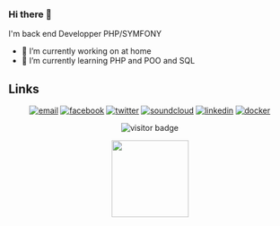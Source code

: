 ### Hi there 👋

I'm back end Developper PHP/SYMFONY

- 🔭 I’m currently working on at home
- 🌱 I’m currently learning PHP and POO and SQL

## Links

<p align="center">
  <a href="mailto:gwendal.bescont@gmail.com"><img src="https://img.icons8.com/color/96/000000/gmail.png" alt="email"/></a>
  <a href="https://www.facebook.com/bescontgwendal"><img src="https://img.icons8.com/color/96/000000/facebook.png" alt="facebook"/></a>
  <a href="https://twitter.com/BescontG"><img src="https://img.icons8.com/color/96/000000/twitter-squared.png" alt="twitter"/></a>
  <a href="https://soundcloud.com/touevukantabu"><img src="https://img.icons8.com/color/96/000000/soundcloud.png" alt="soundcloud"/></a>
  <a href="https://www.facebook.com/bescontgwendal"><img src="https://img.icons8.com/color/96/000000/linkedin.png" alt="linkedin"/></a>
  <a href="https://hub.docker.com/repository/docker/bescont/php"><img src="https://img.icons8.com/color/96/000000/docker.png" alt="docker"/></a>

</p>
<p  align="center">
  <img src="https://visitor-badge.glitch.me/badge?page_id=toutvukantabu.toutvukantabu" alt="visitor badge"/>
</p>
<p align="center">
<img height="137px"  src="https://github-readme-stats.vercel.app/api?username=toutvukantabu&hide=stars&show_icons=true&count_private=false&theme=radical"

</p>
